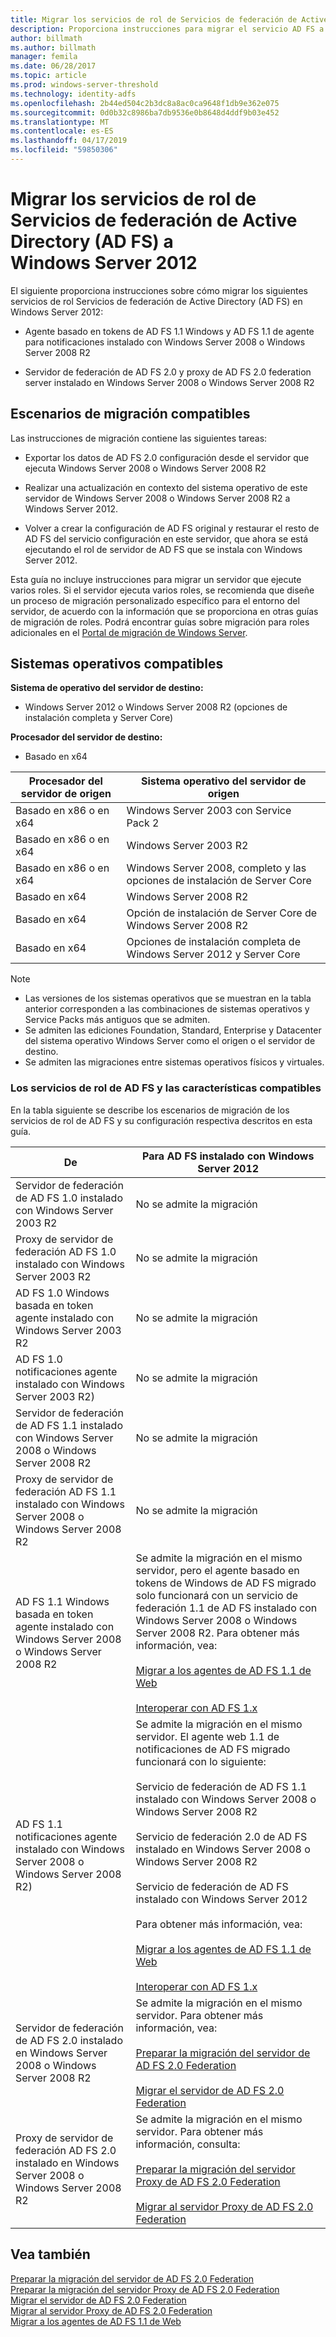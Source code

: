 ```yaml
---
title: Migrar los servicios de rol de Servicios de federación de Active Directory (AD FS) a Windows Server 2012
description: Proporciona instrucciones para migrar el servicio AD FS a Windows Server 2012.
author: billmath
ms.author: billmath
manager: femila
ms.date: 06/28/2017
ms.topic: article
ms.prod: windows-server-threshold
ms.technology: identity-adfs
ms.openlocfilehash: 2b44ed504c2b3dc8a8ac0ca9648f1db9e362e075
ms.sourcegitcommit: 0d0b32c8986ba7db9536e0b8648d4ddf9b03e452
ms.translationtype: MT
ms.contentlocale: es-ES
ms.lasthandoff: 04/17/2019
ms.locfileid: "59850306"
---
```

# <a name="migrate-active-directory-federation-services-role-services-to-windows-server-2012"></a>Migrar los servicios de rol de Servicios de federación de Active Directory (AD FS) a Windows Server 2012

El siguiente proporciona instrucciones sobre cómo migrar los siguientes servicios de rol Servicios de federación de Active Directory (AD FS) en Windows Server 2012:  
  
-   Agente basado en tokens de AD FS 1.1 Windows y AD FS 1.1 de agente para notificaciones instalado con Windows Server 2008 o Windows Server 2008 R2  
  
-   Servidor de federación de AD FS 2.0 y proxy de AD FS 2.0 federation server instalado en Windows Server 2008 o Windows Server 2008 R2    
  
## <a name="supported-migration-scenarios"></a>Escenarios de migración compatibles  
 Las instrucciones de migración contiene las siguientes tareas:  
  
-   Exportar los datos de AD FS 2.0 configuración desde el servidor que ejecuta Windows Server 2008 o Windows Server 2008 R2  
  
-   Realizar una actualización en contexto del sistema operativo de este servidor de Windows Server 2008 o Windows Server 2008 R2 a Windows Server 2012.
  
-   Volver a crear la configuración de AD FS original y restaurar el resto de AD FS del servicio configuración en este servidor, que ahora se está ejecutando el rol de servidor de AD FS que se instala con Windows Server 2012.  
  
 Esta guía no incluye instrucciones para migrar un servidor que ejecute varios roles. Si el servidor ejecuta varios roles, se recomienda que diseñe un proceso de migración personalizado específico para el entorno del servidor, de acuerdo con la información que se proporciona en otras guías de migración de roles. Podrá encontrar guías sobre migración para roles adicionales en el [Portal de migración de Windows Server](https://go.microsoft.com/fwlink/?LinkId=247608).  
  
## <a name="supported-operating-systems"></a>Sistemas operativos compatibles  
 **Sistema de operativo del servidor de destino:**  
  

-  Windows Server 2012 o Windows Server 2008 R2 (opciones de instalación completa y Server Core)  
  
 **Procesador del servidor de destino:**  
  

-  Basado en x64  
  
|Procesador del servidor de origen|Sistema operativo del servidor de origen|  
|-----|-----|  
|Basado en x86 o en x64|Windows Server 2003 con Service Pack 2|  
|Basado en x86 o en x64|Windows Server 2003 R2|  
|Basado en x86 o en x64|Windows Server 2008, completo y las opciones de instalación de Server Core|  
|Basado en x64|Windows Server 2008 R2|  
|Basado en x64|Opción de instalación de Server Core de Windows Server 2008 R2|  
|Basado en x64|Opciones de instalación completa de Windows Server 2012 y Server Core|  
  
> [!NOTE]
>  -   Las versiones de los sistemas operativos que se muestran en la tabla anterior corresponden a las combinaciones de sistemas operativos y Service Packs más antiguos que se admiten.  
> -   Se admiten las ediciones Foundation, Standard, Enterprise y Datacenter del sistema operativo Windows Server como el origen o el servidor de destino.  
> -   Se admiten las migraciones entre sistemas operativos físicos y virtuales.  
  
### <a name="supported-ad-fs-role-services-and-features"></a>Los servicios de rol de AD FS y las características compatibles  
 En la tabla siguiente se describe los escenarios de migración de los servicios de rol de AD FS y su configuración respectiva descritos en esta guía.  
  
|De|Para AD FS instalado con Windows Server 2012|  
|----------|-----|  
|Servidor de federación de AD FS 1.0 instalado con Windows Server 2003 R2|No se admite la migración|  
|Proxy de servidor de federación AD FS 1.0 instalado con Windows Server 2003 R2|No se admite la migración|  
|AD FS 1.0 Windows basada en token agente instalado con Windows Server 2003 R2|No se admite la migración|  
|AD FS 1.0 notificaciones agente instalado con Windows Server 2003 R2)|No se admite la migración|  
|Servidor de federación de AD FS 1.1 instalado con Windows Server 2008 o Windows Server 2008 R2|No se admite la migración|  
|Proxy de servidor de federación AD FS 1.1 instalado con Windows Server 2008 o Windows Server 2008 R2|No se admite la migración|  
|AD FS 1.1 Windows basada en token agente instalado con Windows Server 2008 o Windows Server 2008 R2|Se admite la migración en el mismo servidor, pero el agente basado en tokens de Windows de AD FS migrado solo funcionará con un servicio de federación 1.1 de AD FS instalado con Windows Server 2008 o Windows Server 2008 R2. Para obtener más información, vea:<br /><br /> [Migrar a los agentes de AD FS 1.1 de Web](migrate-the-ad-fs-web-agent.md)<br /><br /> [Interoperar con AD FS 1.x](Interoperating-with-AD-FS-1.x.md)|  
|AD FS 1.1 notificaciones agente instalado con Windows Server 2008 o Windows Server 2008 R2)|Se admite la migración en el mismo servidor. El agente web 1.1 de notificaciones de AD FS migrado funcionará con lo siguiente:<br /><br /> Servicio de federación de AD FS 1.1 instalado con Windows Server 2008 o Windows Server 2008 R2<br /><br /> Servicio de federación 2.0 de AD FS instalado en Windows Server 2008 o Windows Server 2008 R2<br /><br /> Servicio de federación de AD FS instalado con Windows Server 2012<br /><br /> Para obtener más información, vea:<br /><br /> [Migrar a los agentes de AD FS 1.1 de Web](migrate-the-ad-fs-web-agent.md)<br /><br /> [Interoperar con AD FS 1.x](Interoperating-with-AD-FS-1.x.md)|  
|Servidor de federación de AD FS 2.0 instalado en Windows Server 2008 o Windows Server 2008 R2|Se admite la migración en el mismo servidor. Para obtener más información, vea:<br /><br /> [Preparar la migración del servidor de AD FS 2.0 Federation](prepare-to-migrate-ad-fs-fed-server.md)<br /><br /> [Migrar el servidor de AD FS 2.0 Federation](migrate-the-ad-fs-fed-server.md)|  
|Proxy de servidor de federación AD FS 2.0 instalado en Windows Server 2008 o Windows Server 2008 R2|Se admite la migración en el mismo servidor.  Para obtener más información, consulta:<br /><br /> [Preparar la migración del servidor Proxy de AD FS 2.0 Federation](prepare-to-migrate-ad-fs-fed-proxy.md)<br /><br /> [Migrar al servidor Proxy de AD FS 2.0 Federation](migrate-the-ad-fs-2-fed-server-proxy.md)|  
  
## <a name="see-also"></a>Vea también  
 [Preparar la migración del servidor de AD FS 2.0 Federation](prepare-to-migrate-ad-fs-fed-server.md)   
 [Preparar la migración del servidor Proxy de AD FS 2.0 Federation](prepare-to-migrate-ad-fs-fed-proxy.md)   
 [Migrar el servidor de AD FS 2.0 Federation](migrate-the-ad-fs-fed-server.md)   
 [Migrar al servidor Proxy de AD FS 2.0 Federation](migrate-the-ad-fs-2-fed-server-proxy.md)   
 [Migrar a los agentes de AD FS 1.1 de Web](migrate-the-ad-fs-web-agent.md)